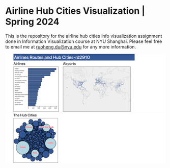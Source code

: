 # Airline Hub Cities Visualization | Spring 2024

This is the repository for the airline hub cities info visualization assignment done in Information Visualization course at NYU Shanghai. Please feel free to email me at ruoheng.du@nyu.edu for any more information.

<img width="800" alt="hub1" src="https://github.com/ruoheng-du/airline-hub-cities/raw/main/assets/hub1.png">

<img width="800" alt="hub2" src="https://github.com/ruoheng-du/airline-hub-cities/raw/main/assets/hub2.png">
